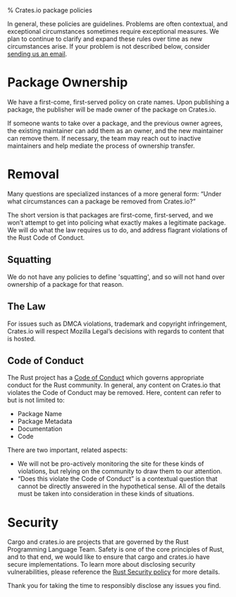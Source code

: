 % Crates.io package policies

In general, these policies are guidelines. Problems are often contextual, and
exceptional circumstances sometimes require exceptional measures. We plan to
continue to clarify and expand these rules over time as new circumstances
arise. If your problem is not described below, consider [sending us an email].

# Package Ownership

We have a first-come, first-served policy on crate names. Upon publishing a
package, the publisher will be made owner of the package on Crates.io.

If someone wants to take over a package, and the previous owner agrees, the
existing maintainer can add them as an owner, and the new maintainer can remove
them. If necessary, the team may reach out to inactive maintainers and help
mediate the process of ownership transfer.

# Removal

Many questions are specialized instances of a more general form: “Under what
circumstances can a package be removed from Crates.io?”

The short version is that packages are first-come, first-served, and we won’t
attempt to get into policing what exactly makes a legitimate package. We will
do what the law requires us to do, and address flagrant violations of the Rust
Code of Conduct.

## Squatting

We do not have any policies to define 'squatting', and so will not hand over
ownership of a package for that reason.

## The Law

For issues such as DMCA violations, trademark and copyright infringement,
Crates.io will respect Mozilla Legal’s decisions with regards to content that
is hosted.

## Code of Conduct

The Rust project has a [Code of Conduct] which governs appropriate conduct for
the Rust community. In general, any content on Crates.io that violates the Code
of Conduct may be removed. Here, content can refer to but is not limited to:

- Package Name
- Package Metadata
- Documentation
- Code

There are two important, related aspects:

- We will not be pro-actively monitoring the site for these kinds of violations,
  but relying on the community to draw them to our attention.
- “Does this violate the Code of Conduct” is a contextual question that
  cannot be directly answered in the hypothetical sense. All of the details
  must be taken into consideration in these kinds of situations.

# Security

Cargo and crates.io are projects that are governed by the Rust Programming
Language Team. Safety is one of the core principles of Rust, and to that end,
we would like to ensure that cargo and crates.io have secure implementations.
To learn more about disclosing security vulnerabilities, please reference the
[Rust Security policy] for more details.

Thank you for taking the time to responsibly disclose any issues you find.

[Rust Security policy]: https://www.rust-lang.org/security.html
[Code of Conduct]: https://www.rust-lang.org/conduct.html
[sending us an email]: mailto:help@crates.io
